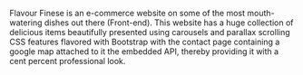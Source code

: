 Flavour Finese is an e-commerce website on some of the most mouth-watering dishes out there (Front-end). This website has a huge collection of delicious items beautifully presented  using carousels and parallax scrolling CSS features flavored with Bootstrap with the contact page containing a google map attached to it the embedded API, thereby providing it with a cent percent professional look. 
